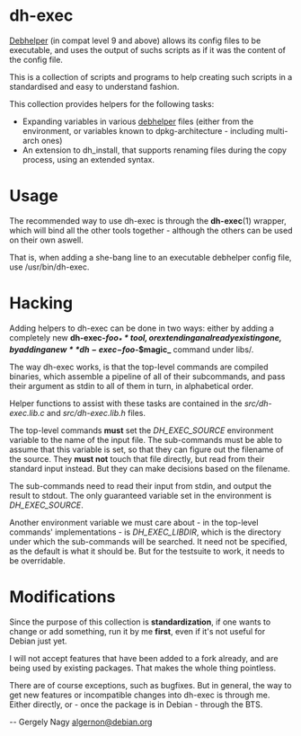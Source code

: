 dh-exec
=======

[Debhelper][1] (in compat level 9 and above) allows its config files
to be executable, and uses the output of suchs scripts as if it was
the content of the config file.

This is a collection of scripts and programs to help creating
such scripts in a standardised and easy to understand fashion.

This collection provides helpers for the following tasks:

* Expanding variables in various [debhelper][1] files (either from the
environment, or variables known to dpkg-architecture - including
multi-arch ones)
* An extension to dh_install, that supports renaming files during the
copy process, using an extended syntax.

 [1]: http://kitenet.net/~joey/code/debhelper/

Usage
=====

The recommended way to use dh-exec is through the **dh-exec**(1)
wrapper, which will bind all the other tools together - although the
others can be used on their own aswell.

That is, when adding a she-bang line to an executable debhelper config
file, use /usr/bin/dh-exec.

Hacking
=======

Adding helpers to dh-exec can be done in two ways: either by adding a
completely new **dh-exec-_$foo_** tool, or extending an already
existing one, by adding a new **dh-exec-$foo-_$magic_** command under
libs/.

The way dh-exec works, is that the top-level commands are compiled
binaries, which assemble a pipeline of all of their subcommands, and
pass their argument as stdin to all of them in turn, in alphabetical
order.

Helper functions to assist with these tasks are contained in the
_src/dh-exec.lib.c_ and _src/dh-exec.lib.h_ files.

The top-level commands **must** set the *DH\_EXEC\_SOURCE* environment
variable to the name of the input file. The sub-commands must be able
to assume that this variable is set, so that they can figure out the
filename of the source. They **must not** touch that file directly,
but read from their standard input instead. But they can make
decisions based on the filename.

The sub-commands need to read their input from stdin, and output the
result to stdout. The only guaranteed variable set in the environment
is *DH\_EXEC\_SOURCE*.

Another environment variable we must care about - in the top-level
commands' implementations - is *DH\_EXEC\_LIBDIR*, which is the
directory under which the sub-commands will be searched. It need not
be specified, as the default is what it should be. But for the
testsuite to work, it needs to be overridable.

Modifications
=============

Since the purpose of this collection is **standardization**, if one
wants to change or add something, run it by me **first**, even if it's
not useful for Debian just yet.

I will not accept features that have been added to a fork already, and
are being used by existing packages. That makes the whole thing
pointless.

There are of course exceptions, such as bugfixes. But in general, the
way to get new features or incompatible changes into dh-exec is
through me. Either directly, or - once the package is in Debian -
through the BTS.

-- 
Gergely Nagy <algernon@debian.org>
